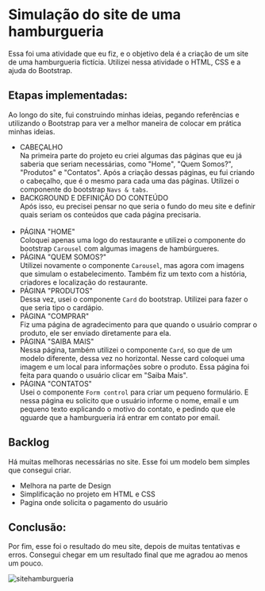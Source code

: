 # Simulação do site de uma hamburgueria
Essa foi uma atividade que eu fiz, e o objetivo dela é a criação de um site de uma hamburgueria fictícia. Utilizei nessa atividade o HTML, CSS e a ajuda do Bootstrap.
## Etapas implementadas:
Ao longo do site, fui construindo minhas ideias, pegando referências e utilizando o Bootstrap para ver a melhor maneira de colocar em prática minhas ideias.
- CABEÇALHO <br>
Na primeira parte do projeto eu criei algumas das páginas que eu já saberia que seriam necessárias, como "Home", "Quem Somos?", "Produtos" e "Contatos". Após a criação dessas páginas, eu fui criando o cabeçalho, que é o mesmo para cada uma das páginas. Utilizei o componente do bootstrap `Navs & tabs`.
- BACKGROUND E DEFINIÇÃO DO CONTEÚDO <br>
Após isso, eu precisei pensar no que seria o fundo do meu site e definir quais seriam os conteúdos que cada página precisaria.
<br> <br>
- PÁGINA "HOME" <br>
Coloquei apenas uma logo do restaurante e utilizei o componente do bootstrap `Carousel` com algumas imagens de hambúrgueres.
- PÁGINA "QUEM SOMOS?" <br>
Utilizei novamente o componente `Carousel`, mas agora com imagens que simulam o estabelecimento. Também fiz um texto com a história, criadores e localização do restaurante.
- PÁGINA "PRODUTOS" <br>
Dessa vez, usei o componente `Card` do bootstrap. Utilizei para fazer o que seria tipo o cardápio.
- PÁGINA "COMPRAR" <br>
Fiz uma página de agradecimento para que quando o usuário comprar o produto, ele ser enviado diretamente para ela.
- PÁGINA "SAIBA MAIS" <br>
Nessa página, também utilizei o componente `Card`, so que de um modelo diferente, dessa vez no horizontal.
Nesse card coloquei uma imagem e um local para informações sobre o produto. Essa página foi feita para quando o usuário clicar em "Saiba Mais".
- PÁGINA "CONTATOS" <br>
Usei o componente `Form control` para criar um pequeno formulário. E nessa página eu solicito que o usuário informe o nome, email e um pequeno texto explicando o motivo do contato, e pedindo que ele qguarde que a hamburgueria irá entrar em contato por email.

## Backlog
Há muitas melhoras necessárias no site. Esse foi um modelo bem simples que consegui criar.
- Melhora na parte de Design
- Simplificação no projeto em HTML e CSS
- Pagina onde solicita o pagamento do usuário

## Conclusão:
Por fim, esse foi o resultado do meu site, depois de muitas tentativas e erros. Consegui chegar em um resultado final que me agradou ao menos um pouco. <br>
<!--
<img src="prints_site/home.png" alt="página home">
<img src="prints_site/quemsomos.png" alt="página quem somos">
<img src="prints_site/produtos.png" alt="página produtos">
<img src="prints_site/compra.png" alt="página compra">
<img src="prints_site/saibamais.png" alt="página saiba mais">
<img src="prints_site/contatos.png" alt="página saiba mais">
-->

![sitehamburgueria](https://github.com/user-attachments/assets/68c8afb7-9004-40e0-a4dc-7eedad54c1cd)

